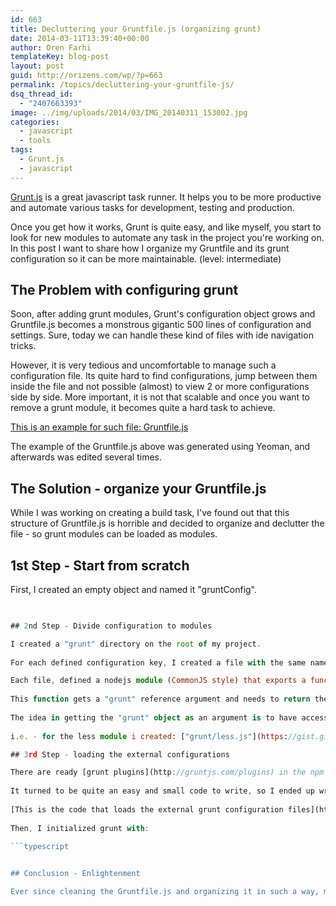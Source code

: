 ```yaml
---
id: 663
title: Decluttering your Gruntfile.js (organizing grunt)
date: 2014-03-11T13:39:40+00:00
author: Oren Farhi 
templateKey: blog-post
layout: post
guid: http://orizens.com/wp/?p=663
permalink: /topics/decluttering-your-gruntfile-js/
dsq_thread_id:
  - "2407663393"
image: ../img/uploads/2014/03/IMG_20140311_153002.jpg
categories:
  - javascript
  - tools
tags:
  - Grunt.js
  - javascript
---
```

[Grunt.js](http://gruntjs.com/) is a great javascript task runner. It helps you to be more productive and automate various tasks for development, testing and production.

Once you get how it works, Grunt is quite easy, and like myself, you start to look for new modules to automate any task in the project you're working on. In this post I want to share how I organize my Gruntfile and its grunt configuration so it can be more maintainable. (level: intermediate)

<!--more-->

## The Problem with configuring grunt

Soon, after adding grunt modules, Grunt's configuration object grows and Gruntfile.js becomes a monstrous gigantic 500 lines of configuration and settings. Sure, today we can handle these kind of files with ide navigation tricks.

However, it is very tedious and uncomfortable to manage such a configuration file. Its quite hard to find configurations, jump between them inside the file and not possible (almost) to view 2 or more configurations side by side. More important, it is not that scalable and once you want to remove a grunt module, it becomes quite a hard task to achieve.

[This is an example for such file: Gruntfile.js](https://gist.github.com/orizens/9485151)

The example of the Gruntfile.js above was generated using Yeoman, and afterwards was edited several times.

## The Solution - organize your Gruntfile.js

While I was working on creating a build task, I've found out that this structure of Gruntfile.js is horrible and decided to organize and declutter the file - so grunt modules can be loaded as modules.

## 1st Step - Start from scratch

First, I created an empty object and named it "gruntConfig".

```typescript
 

## 2nd Step - Divide configuration to modules

I created a "grunt" directory on the root of my project.
	  
For each defined configuration key, I created a file with the same name of the key.

Each file, defined a nodejs module (CommonJS style) that exports a function.
	  
This function gets a "grunt" reference argument and needs to return the configuration json that I extracted from the grunt configuration object.
	  
The idea in getting the "grunt" object as an argument is to have access to any grunt configuration properties, if needed.
  
i.e. - for the less module i created: ["grunt/less.js"](https://gist.github.com/orizens/9485171).

## 3rd Step - loading the external configurations

There are ready [grunt plugins](http://gruntjs.com/plugins) in the npm registry that can load the external configuration and initialize the configuration. However, some didn't worked out for me and i needed a way to load selected configurations.
	  
It turned to be quite an easy and small code to write, so I ended up writing a code that requires each module (the ones I need) and adds each configuration ot the gruntConfig I created in step 1 (that's how naming each file as the key comes in handy).
   
[This is the code that loads the external grunt configuration files](https://gist.github.com/orizens/9488045)
  
Then, I initialized grunt with:

```typescript
 

## Conclusion - Enlightenment

Ever since cleaning the Gruntfile.js and organizing it in such a way, made it quite easy to add and testing new modules, removing unused modules and finding and configuring each one with ease. Moreover, maintaining the organized gruntfile.js became much more enjoyable and feasible.